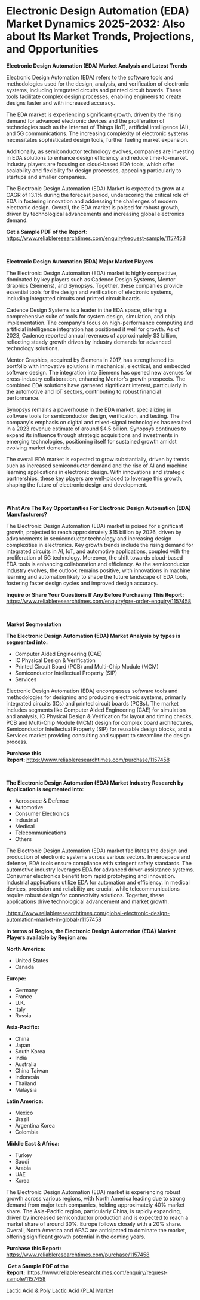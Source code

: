 <p><h1>Electronic Design Automation (EDA) Market Dynamics 2025-2032: Also about Its Market Trends, Projections, and Opportunities</h1></p><p><strong>Electronic Design Automation (EDA) Market Analysis and Latest Trends</strong></p>
<p><p>Electronic Design Automation (EDA) refers to the software tools and methodologies used for the design, analysis, and verification of electronic systems, including integrated circuits and printed circuit boards. These tools facilitate complex design processes, enabling engineers to create designs faster and with increased accuracy.</p><p>The EDA market is experiencing significant growth, driven by the rising demand for advanced electronic devices and the proliferation of technologies such as the Internet of Things (IoT), artificial intelligence (AI), and 5G communications. The increasing complexity of electronic systems necessitates sophisticated design tools, further fueling market expansion. </p><p>Additionally, as semiconductor technology evolves, companies are investing in EDA solutions to enhance design efficiency and reduce time-to-market. Industry players are focusing on cloud-based EDA tools, which offer scalability and flexibility for design processes, appealing particularly to startups and smaller companies.</p><p>The Electronic Design Automation (EDA) Market is expected to grow at a CAGR of 13.1% during the forecast period, underscoring the critical role of EDA in fostering innovation and addressing the challenges of modern electronic design. Overall, the EDA market is poised for robust growth, driven by technological advancements and increasing global electronics demand.</p></p>
<p><strong>Get a Sample PDF of the Report:&nbsp;</strong> <a href="https://www.reliableresearchtimes.com/enquiry/request-sample/1157458?utm_campaign=2714&utm_medium=2&utm_source=Github&utm_content=ia&utm_term=21032025&utm_id=electronic-design-automation-eda">https://www.reliableresearchtimes.com/enquiry/request-sample/1157458</a></p>
<p>&nbsp;</p>
<p><strong>Electronic Design Automation (EDA) Major Market Players</strong></p>
<p><p>The Electronic Design Automation (EDA) market is highly competitive, dominated by key players such as Cadence Design Systems, Mentor Graphics (Siemens), and Synopsys. Together, these companies provide essential tools for the design and verification of electronic systems, including integrated circuits and printed circuit boards.</p><p>Cadence Design Systems is a leader in the EDA space, offering a comprehensive suite of tools for system design, simulation, and chip implementation. The company's focus on high-performance computing and artificial intelligence integration has positioned it well for growth. As of 2023, Cadence reported annual revenues of approximately $3 billion, reflecting steady growth driven by industry demands for advanced technology solutions.</p><p>Mentor Graphics, acquired by Siemens in 2017, has strengthened its portfolio with innovative solutions in mechanical, electrical, and embedded software design. The integration into Siemens has opened new avenues for cross-industry collaboration, enhancing Mentor's growth prospects. The combined EDA solutions have garnered significant interest, particularly in the automotive and IoT sectors, contributing to robust financial performance.</p><p>Synopsys remains a powerhouse in the EDA market, specializing in software tools for semiconductor design, verification, and testing. The company's emphasis on digital and mixed-signal technologies has resulted in a 2023 revenue estimate of around $4.5 billion. Synopsys continues to expand its influence through strategic acquisitions and investments in emerging technologies, positioning itself for sustained growth amidst evolving market demands.</p><p>The overall EDA market is expected to grow substantially, driven by trends such as increased semiconductor demand and the rise of AI and machine learning applications in electronic design. With innovations and strategic partnerships, these key players are well-placed to leverage this growth, shaping the future of electronic design and development.</p></p>
<p>&nbsp;</p>
<p><strong>What Are The Key Opportunities For Electronic Design Automation (EDA) Manufacturers?</strong></p>
<p><p>The Electronic Design Automation (EDA) market is poised for significant growth, projected to reach approximately $15 billion by 2026, driven by advancements in semiconductor technology and increasing design complexities in electronics. Key growth trends include the rising demand for integrated circuits in AI, IoT, and automotive applications, coupled with the proliferation of 5G technology. Moreover, the shift towards cloud-based EDA tools is enhancing collaboration and efficiency. As the semiconductor industry evolves, the outlook remains positive, with innovations in machine learning and automation likely to shape the future landscape of EDA tools, fostering faster design cycles and improved design accuracy.</p></p>
<p><strong>Inquire or Share Your Questions If Any Before Purchasing This Report:</strong> <a href="https://www.reliableresearchtimes.com/enquiry/pre-order-enquiry/1157458?utm_campaign=2714&utm_medium=2&utm_source=Github&utm_content=ia&utm_term=21032025&utm_id=electronic-design-automation-eda">https://www.reliableresearchtimes.com/enquiry/pre-order-enquiry/1157458</a></p>
<p>&nbsp;</p>
<p><strong>Market Segmentation</strong></p>
<p><strong>The Electronic Design Automation (EDA) Market Analysis by types is segmented into:</strong></p>
<p><ul><li>Computer Aided Engineering (CAE)</li><li>IC Physical Design & Verification</li><li>Printed Circuit Board (PCB) and Multi-Chip Module (MCM)</li><li>Semiconductor Intellectual Property (SIP)</li><li>Services</li></ul></p>
<p><p>Electronic Design Automation (EDA) encompasses software tools and methodologies for designing and producing electronic systems, primarily integrated circuits (ICs) and printed circuit boards (PCBs). The market includes segments like Computer Aided Engineering (CAE) for simulation and analysis, IC Physical Design & Verification for layout and timing checks, PCB and Multi-Chip Module (MCM) design for complex board architectures, Semiconductor Intellectual Property (SIP) for reusable design blocks, and a Services market providing consulting and support to streamline the design process.</p></p>
<p><strong>Purchase this Report:&nbsp;</strong><a href="https://www.reliableresearchtimes.com/purchase/1157458?utm_campaign=2714&utm_medium=2&utm_source=Github&utm_content=ia&utm_term=21032025&utm_id=electronic-design-automation-eda">https://www.reliableresearchtimes.com/purchase/1157458</a></p>
<p>&nbsp;</p>
<p><strong>The Electronic Design Automation (EDA) Market Industry Research by Application is segmented into:</strong></p>
<p><ul><li>Aerospace & Defense</li><li>Automotive</li><li>Consumer Electronics</li><li>Industrial</li><li>Medical</li><li>Telecommunications</li><li>Others</li></ul></p>
<p><p>The Electronic Design Automation (EDA) market facilitates the design and production of electronic systems across various sectors. In aerospace and defense, EDA tools ensure compliance with stringent safety standards. The automotive industry leverages EDA for advanced driver-assistance systems. Consumer electronics benefit from rapid prototyping and innovation. Industrial applications utilize EDA for automation and efficiency. In medical devices, precision and reliability are crucial, while telecommunications require robust design for connectivity solutions. Together, these applications drive technological advancement and market growth.</p></p>
<p><a href="https://www.reliableresearchtimes.com/global-electronic-design-automation-market-in-global-r1157458?utm_campaign=2714&utm_medium=2&utm_source=Github&utm_content=ia&utm_term=21032025&utm_id=electronic-design-automation-eda">&nbsp;https://www.reliableresearchtimes.com/global-electronic-design-automation-market-in-global-r1157458</a></p>
<p><strong>In terms of Region, the Electronic Design Automation (EDA) Market Players available by Region are:</strong></p>
<p>
    <p> <strong> North America: </strong>
        <ul>
            <li>United States</li>
            <li>Canada</li>
        </ul>
        </p> 
    <p> <strong> Europe: </strong>
        <ul>
            <li>Germany</li>
            <li>France</li>
            <li>U.K.</li>
            <li>Italy</li>
            <li>Russia</li>
        </ul>
        </p> 
    <p> <strong> Asia-Pacific: </strong>
        <ul>
            <li>China</li>
            <li>Japan</li>
            <li>South Korea</li>
            <li>India</li>
            <li>Australia</li>
            <li>China Taiwan</li>
            <li>Indonesia</li>
            <li>Thailand</li>
            <li>Malaysia</li>
        </ul>
        </p> 
    <p> <strong> Latin America: </strong>
        <ul>
            <li>Mexico</li>
            <li>Brazil</li>
            <li>Argentina Korea</li>
            <li>Colombia</li>
        </ul>
        </p> 
    <p> <strong> Middle East & Africa: </strong>
        <ul>
            <li>Turkey</li>
            <li>Saudi</li>
            <li>Arabia</li>
            <li>UAE</li>
            <li>Korea</li>
        </ul>
    </p>
    </p>
<p><p>The Electronic Design Automation (EDA) market is experiencing robust growth across various regions, with North America leading due to strong demand from major tech companies, holding approximately 40% market share. The Asia-Pacific region, particularly China, is rapidly expanding, driven by increased semiconductor production and is expected to reach a market share of around 30%. Europe follows closely with a 20% share. Overall, North America and APAC are anticipated to dominate the market, offering significant growth potential in the coming years.</p></p>
<p><strong>Purchase this Report: </strong><a href="https://www.reliableresearchtimes.com/purchase/1157458?utm_campaign=2714&utm_medium=2&utm_source=Github&utm_content=ia&utm_term=21032025&utm_id=electronic-design-automation-eda">https://www.reliableresearchtimes.com/purchase/1157458</a></p>
<p>&nbsp;<strong>Get a Sample PDF of the Report:&nbsp;&nbsp;</strong><a href="https://www.reliableresearchtimes.com/enquiry/request-sample/1157458?utm_campaign=2714&utm_medium=2&utm_source=Github&utm_content=ia&utm_term=21032025&utm_id=electronic-design-automation-eda">https://www.reliableresearchtimes.com/enquiry/request-sample/1157458</a></p>
<p><strong></strong></p>
<p><p><a href="https://github.com/vitrilaoire/Market-Research-Report-List-1/blob/main/lactic-acid-poly-lactic-acid-pla-market.md?utm_campaign=2714&utm_medium=2&utm_source=Github&utm_content=ia&utm_term=21032025&utm_id=electronic-design-automation-eda">Lactic Acid & Poly Lactic Acid (PLA) Market</a></p></p>